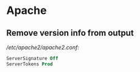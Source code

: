 # Apache

## Remove version info from output

*/etc/apache2/apache2.conf:*

```apache
ServerSignature Off
ServerTokens Prod
```
